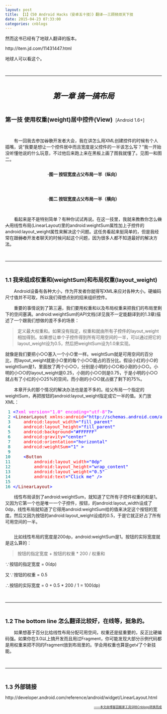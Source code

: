 ```yaml
---
layout: post
title: 【1】《50 Android Hacks（安卓五十技）》翻译——三顾频烦天下技
date: 2015-04-23 07:33:00
categories: cnblogs
---
```


<p>然而这书已经有了地球人翻译的版本。</p>
<p>http://item.jd.com/11431447.html</p>
<p>地球人可以看这个。</p>
<p>&nbsp;</p>
<hr />
<p>&nbsp;</p>
<p style="text-align: center;"><em><span style="font-size: 18pt;"><strong>第一章 搞一搞布局</strong></span></em></p>
<p>&nbsp;</p>
<p><span style="font-size: 14pt;"><strong>第一技 使用权重(weight)居中控件(View)</strong>&nbsp;</span> [Android 1.6+]</p>
<p>&nbsp;</p>
<p>　　有一回我去参加<span style="text-decoration: line-through;">谷歌</span>开发者大会，我在讲怎么用XML创建控件的时候有个人插嘴，说&ldquo;我要是想让一个控件居中而且宽度是父控件的一半该怎么写？&rdquo;我一开始没听懂他说的什么玩意，不过他后来跑上来在黑板上画了图我就懂了。见图一和图二。</p>
<p style="text-align: center;"><img src="http://images.cnitblog.com/blog2015/580469/201504/231447382188700.png" alt="" /></p>
<p style="text-align: center;"><strong>&middot;图一 按钮宽度占父布局一半（纵向）</strong></p>
<p style="text-align: center;"><strong><img src="http://images.cnitblog.com/blog2015/580469/201504/231448240312837.png" alt="" /></strong></p>
<p style="text-align: center;">&nbsp;</p>
<p style="text-align: center;"><strong>&middot;图二&nbsp;<strong>按钮宽度占父布局一半（横向）</strong></strong></p>
<p>&nbsp;</p>
<p>　　看起来是不是特别简单？有种你试试再说。在这一技里，我就来教教你怎么<span style="text-decoration: line-through;">做人</span>用线性布局(LinearLayout)里的android:weightSum属性加上子控件的android:layout_weight属性来解决这个问题。这任务看起来挺简单的，但是我经常在跟<span style="text-decoration: line-through;">弱者</span>开发者聊天的时候问起这个问题，因为很多人都不知道最好的解决方法。</p>
<p>&nbsp;</p>
<hr />
<p>&nbsp;</p>
<p><span style="font-size: 18px;"><strong>1.1 我来组成权重和(weightSum)和布局权重(layout_weight)</strong></span></p>
<p>　　Android设备有各种大小，作为开发者你就得写XML来应对各种大小。硬编码尺寸值并不可取，所以我们得想点别的招来组织控件。</p>
<p>　　重要的事情说到了第三遍，我们要用权重和以及布局权重来把我们的布局里剩下的空间塞满。android:weightSum的API文档(详见我不一定能翻译到的1.3章)描述了一个跟我们想做的差不多的场景：</p>
<blockquote>
<p>定义最大权重和。如果没有指定，权重和就由所有子控件的layout_weight相加得到。如果想让单个子控件得到所有可用空间的一半，可以通过把它的layout_weight设为0.5，然后把weightSum设为1.0来实现。</p>
</blockquote>
<p>就像是我们要把小○○塞入一个小○里一样。weightSum就是可用空间的百分比，而layout_weight就是小○里的每个小○○能占的百分比。假设小红的小○的weightSum是1，里面放了两个小○○，分别是小明的小○○和小刚的小○○。小明的小○○的layout_weight是0.25，小刚的小○○则是0.75，于是小明的小○○就占有了小红的小○25%的空间，而小刚的小○○就占据了剩下的75%。</p>
<p>　　本章开头的那个情况的解决办法也是差不多的。给父布局一个指定的weightSum，再把按钮的android:layout_weight指定成它一半的值。关门放XML：</p>
<div class="cnblogs_code">
<pre><span style="color: #008080;"> 1</span> <span style="color: #0000ff;">&lt;?</span><span style="color: #ff00ff;">xml version="1.0" encoding="utf-8"</span><span style="color: #0000ff;">?&gt;</span>
<span style="color: #008080;"> 2</span> <span style="color: #0000ff;">&lt;</span><span style="color: #800000;">LinearLayout </span><span style="color: #ff0000;">xmlns:android</span><span style="color: #0000ff;">="http://schemas.android.com/apk/res/android"</span>
<span style="color: #008080;"> 3</span> <span style="color: #ff0000;">    android:layout_width</span><span style="color: #0000ff;">="fill_parent"</span>
<span style="color: #008080;"> 4</span> <span style="color: #ff0000;">    android:layout_height</span><span style="color: #0000ff;">="fill_parent"</span>
<span style="color: #008080;"> 5</span> <span style="color: #ff0000;">    android:background</span><span style="color: #0000ff;">="#FFFFFF"</span>
<span style="color: #008080;"> 6</span> <span style="color: #ff0000;">    android:gravity</span><span style="color: #0000ff;">="center"</span>
<span style="color: #008080;"> 7</span> <span style="color: #ff0000;">    android:orientation</span><span style="color: #0000ff;">="horizontal"</span>
<span style="color: #008080;"> 8</span> <span style="color: #ff0000;">    android:weightSum</span><span style="color: #0000ff;">="1"</span> <span style="color: #0000ff;">&gt;</span>
<span style="color: #008080;"> 9</span> 
<span style="color: #008080;">10</span>     <span style="color: #0000ff;">&lt;</span><span style="color: #800000;">Button
</span><span style="color: #008080;">11</span>         <span style="color: #ff0000;">android:layout_width</span><span style="color: #0000ff;">="0dp"</span>
<span style="color: #008080;">12</span> <span style="color: #ff0000;">        android:layout_height</span><span style="color: #0000ff;">="wrap_content"</span>
<span style="color: #008080;">13</span> <span style="color: #ff0000;">        android:layout_weight</span><span style="color: #0000ff;">="0.5"</span>
<span style="color: #008080;">14</span> <span style="color: #ff0000;">        android:text</span><span style="color: #0000ff;">="Click me"</span> <span style="color: #0000ff;">/&gt;</span>
<span style="color: #008080;">15</span> 
<span style="color: #008080;">16</span> <span style="color: #0000ff;">&lt;/</span><span style="color: #800000;">LinearLayout</span><span style="color: #0000ff;">&gt;</span></pre>
</div>
<p>　　线性布局读到了android:weightSum，就知道了它所有子控件权重的和是1。又因为它第一个也是唯一一个子控件，按钮，的android:layout_width设成了0dp，线性布局就知道了它得用android:weightSum给的值来决定这个按钮的宽度。然后又因为按钮的android:layout_weight设成的0.5，于是它就正好占了所有可用空间的一半。</p>
<p><img style="display: block; margin-left: auto; margin-right: auto;" src="http://images.cnitblog.com/blog2015/580469/201504/231526053289998.jpg" alt="" /></p>
<p>　　比如线性布局的宽度是200dp，android:weightSum是1。按钮的实际宽度就是这么算的：</p>
<blockquote>
<p>按钮的指定宽度 + 按钮的权重 * 200 / 权重和</p>
</blockquote>
<p>∵按钮的指定宽度 = 0(dp)</p>
<p>又∵按钮的权重 = 0.5</p>
<p>&there4;按钮的实际宽度 = 0 + 0.5 * 200 / 1 = 100(dp)</p>
<p>&nbsp;</p>
<hr />
<p>&nbsp;</p>
<p><span style="font-size: 18px;"><strong>1.2 The bottom line 怎么翻译比较好，在线等，挺急的。</strong></span></p>
<p>　　如果想基于百分比给线性布局分配可用空间，权重还是挺重要的，反正比硬编码强。如果你在3.0以上搞开发而且用过Fragment，你可能发现大部分示例代码都是用权重来把不同的Fragment放到布局里的。学会用权重也算是get&radic;了个新技能。</p>
<p>&nbsp;</p>
<hr />
<p>&nbsp;</p>
<p><span style="font-size: 18px;"><strong>1.3 外部链接</strong></span></p>
<p>http://developer.android.com/reference/android/widget/LinearLayout.html</p>

<div align=right><a href="https://github.com/mlxy/SRBCnblogs"><font size=1>——本文由博客园搬家工具SRBCnblogs转换而成</font></a></div>